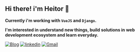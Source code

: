 ## Hi there! i'm Heitor 👋

**Currently i'm working with ```VueJS``` and ```Django```.**

**I'm interested in understand new things, build solutions in web development ecosystem and learn everyday.**

[![Blog](https://img.shields.io/badge/hfidelis.github.io-%239945FF.svg?&style=for-the-badge&color=darkgreen)](mailto:heitorc88@gmail.com)
[![linkedin](https://img.shields.io/badge/LinkedIn-0077B5?style=for-the-badge&logo=linkedin&logoColor=white&color=070808)](https://www.linkedin.com/in/hfidelis) 
[![Gmail](https://img.shields.io/badge/Gmail-D14836?style=for-the-badge&logo=gmail&logoColor=white&color=070808)](mailto:heitorc88@gmail.com)



<!--
<div>
  <img  width=800 align="center" src="https://github-profile-summary-cards.vercel.app/api/cards/profile-details?username=hfidelis&theme=midnight_purple">
</div>

<div>
  <img height=180 width=420 align="center" src="https://github-readme-stats.vercel.app/api?username=hfidelis&theme=midnight-purple&hide_border=false&include_all_commits=false&count_private=true" alt="GitHub Commits">
  <img height=180 width=420 align="center" src="https://github-readme-stats.vercel.app/api/top-langs/?username=hfidelis&theme=midnight-purple&hide_border=false&include_all_commits=true&count_private=true&layout=compact&hide=html,css,scss" alt="GitHub Langs">
</div>
-->
